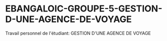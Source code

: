 # EBANGALOIC-GROUPE-5-GESTION-D-UNE-AGENCE-DE-VOYAGE
Travail personnel de l'étudiant: GESTION D'UNE AGENCE DE VOYAGE
